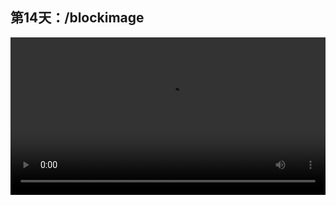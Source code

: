 ## 第14天：/blockimage
  

<video width="100%" controls controlslist="nodownload nofullscreen noremoteplayback" disablePictureInPicture>
  <source src="https://api.keepwork.com/storage/v0/siteFiles/12003/raw#1586906885684session14.webm" type="video/webm">
  <source src="https://api.keepwork.com/storage/v0/siteFiles/12004/raw#1586906898388session14_small.mp4" type="video/mp4" />
   
  你的浏览器不支持播放
</video>
<style>
video::-webkit-media-controls-fullscreen-button { display: none; } 
</style>

### 字幕

今天我们来讲解如何从一张图片生成像这样的方块。
首先呢，我们来生成一张演员的png格式的缩略图。
我们点击**模型**，再点击演员，
再点击左上角的**生成缩略图**按钮，
存为actor.png。
我们看到生成的图片在当前世界的目录下，
大小是64×64像素。
当然呢，你也可以在网上搜索图片。
此时我们输入 **/blockimage**，
输入刚刚的文件名，actor.png。
这个时候我们看到，
这里就是刚刚生成的png图片，变成了方块。
另外，我们还可以指定生成图片的平面。
比如我们在xz平面，也就是水平面，来生成图片。
第三个参数是颜色，我们用16种颜色。
然后输入文件名。
我们看到，它在xz平面生成了十六色的刚刚的图片。
注意，图片的大小一般要小于128×128像素。

### 动手练习
尝试用/blockimage命令将你喜欢的图片变成方块。

### 查看相关作品
[爱传承: 项目ID: 160](https://keepwork.com/pbl/project/160)
